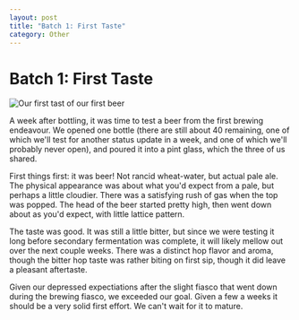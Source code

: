 ```yaml
---
layout: post
title: "Batch 1: First Taste"
category: Other
---
```


Batch 1: First Taste
====================

![Our first tast of our first beer](http://lh4.ggpht.com/_yB8ZIqebwqg/SiwRy_aw5SI/AAAAAAAABCg/KBLlCAAczm4/s512/IMG_1310.JPG "The First Beer!")

A week after bottling, it was time to test a beer from the first brewing endeavour. We opened one bottle (there are still about 40 remaining, one of which we'll test for another status update in a week, and one of which we'll probably never open), and poured it into a pint glass, which the three of us shared.

First things first: it was beer! Not rancid wheat-water, but actual pale ale. The physical appearance was about what you'd expect from a pale, but perhaps a little cloudier. There was a satisfying rush of gas when the top was popped. The head of the beer started pretty high, then went down about as you'd expect, with little lattice pattern.

The taste was good. It was still a little bitter, but since we were testing it long before secondary fermentation was complete, it will likely mellow out over the next couple weeks. There was a distinct hop flavor and aroma, though the bitter hop taste was rather biting on first sip, though it did leave a pleasant aftertaste.

Given our depressed expectiations after the slight fiasco that went down during the brewing fiasco, we exceeded our goal. Given a few a weeks it should be a very solid first effort. We can't wait for it to mature.